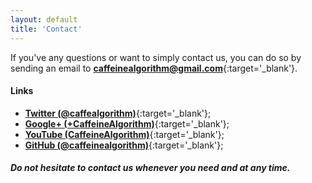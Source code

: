 ```yaml
---
layout: default
title: 'Contact'
---
```


If you've any questions or want to simply contact us, you can do so by sending an email to [**caffeinealgorithm@gmail.com**](mailto:caffeinealgorithm@gmail.com){:target='_blank'}.

#### Links

* [**Twitter (@caffealgorithm)**](https://twitter.com/caffealgorithm){:target='_blank'};
* [**Google+ (+CaffeineAlgorithm)**](https://plus.google.com/+CaffeineAlgorithm){:target='_blank'};
* [**YouTube (CaffeineAlgorithm)**](https://www.youtube.com/c/CaffeineAlgorithm){:target='_blank'};
* [**GitHub (@caffeinealgorithm)**](https://github.com/caffeinealgorithm){:target='_blank'};

#### *Do not hesitate to contact us whenever you need and at any time.*